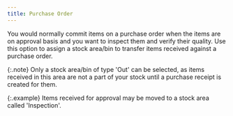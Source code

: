 ```yaml
---
title: Purchase Order
---
```



You would normally commit items on a purchase order when the items are  on approval basis and you want to inspect them and verify their quality.  Use this option to assign a stock area/bin to transfer items received  against a purchase order.


{:.note}
Only a stock area/bin of type 'Out' can be  selected, as items received in this area are not a part of your stock  until a purchase receipt is created for them.


{:.example}
Items received for approval may be moved to a stock area called 'Inspection'.
